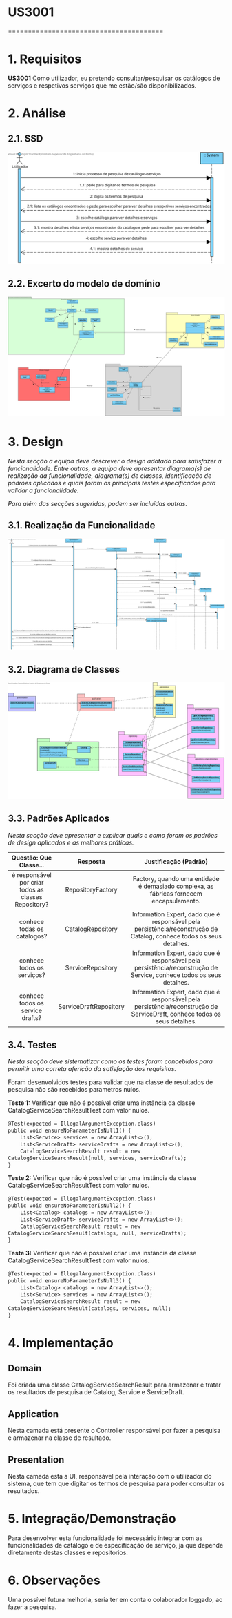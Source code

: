 # US3001
=======================================


# 1. Requisitos

**US3001** Como utilizador, eu pretendo consultar/pesquisar os catálogos de serviços e respetivos serviços que me estão/são disponibilizados.

# 2. Análise

## 2.1. SSD

![SSD_US3001](SSD_3001.svg)

## 2.2. Excerto do modelo de domínio

![MD_US3001](MD_3001.svg)

# 3. Design

*Nesta secção a equipa deve descrever o design adotado para satisfazer a funcionalidade. Entre outros, a equipa deve apresentar diagrama(s) de realização da funcionalidade, diagrama(s) de classes, identificação de padrões aplicados e quais foram os principais testes especificados para validar a funcionalidade.*

*Para além das secções sugeridas, podem ser incluídas outras.*

## 3.1. Realização da Funcionalidade

![SD_US3001](SD_3001.svg)

## 3.2. Diagrama de Classes

![CD_US3001](CD_3001.svg)

## 3.3. Padrões Aplicados

*Nesta secção deve apresentar e explicar quais e como foram os padrões de design aplicados e as melhores práticas.*

Questão: Que Classe...|Resposta|Justificação (Padrão)|
|:----:|:---------------:|:-----:|
|é responsável por criar todos as classes Repository?|RepositoryFactory|Factory, quando uma entidade é demasiado complexa, as fábricas fornecem encapsulamento.|
|conhece todas os catalogos?|CatalogRepository|Information Expert, dado que é responsável pela persistência/reconstrução de Catalog, conhece todos os seus detalhes.|
|conhece todos os serviços?|ServiceRepository|Information Expert, dado que é responsável pela persistência/reconstrução de Service, conhece todos os seus detalhes.|
|conhece todos os service drafts?|ServiceDraftRepository|Information Expert, dado que é responsável pela persistência/reconstrução de ServiceDraft, conhece todos os seus detalhes.|

## 3.4. Testes 
*Nesta secção deve sistematizar como os testes foram concebidos para permitir uma correta aferição da satisfação dos requisitos.*

Foram desenvolvidos testes para validar que na classe de resultados de pesquisa não são recebidos parametros nulos.

**Teste 1:** Verificar que não é possível criar uma instância da classe CatalogServiceSearchResultTest com valor nulos.

	@Test(expected = IllegalArgumentException.class)
    public void ensureNoParameterIsNull1() {
        List<Service> services = new ArrayList<>();
        List<ServiceDraft> serviceDrafts = new ArrayList<>();
        CatalogServiceSearchResult result = new CatalogServiceSearchResult(null, services, serviceDrafts);
    }

**Teste 2:** Verificar que não é possível criar uma instância da classe CatalogServiceSearchResultTest com valor nulos.

	@Test(expected = IllegalArgumentException.class)
    public void ensureNoParameterIsNull2() {
        List<Catalog> catalogs = new ArrayList<>();
        List<ServiceDraft> serviceDrafts = new ArrayList<>();
        CatalogServiceSearchResult result = new CatalogServiceSearchResult(catalogs, null, serviceDrafts);
    }

**Teste 3:** Verificar que não é possível criar uma instância da classe CatalogServiceSearchResultTest com valor nulos.

	@Test(expected = IllegalArgumentException.class)
    public void ensureNoParameterIsNull3() {
        List<Catalog> catalogs = new ArrayList<>();
        List<Service> services = new ArrayList<>();
        CatalogServiceSearchResult result = new CatalogServiceSearchResult(catalogs, services, null);
    }

# 4. Implementação

## Domain

Foi criada uma classe CatalogServiceSearchResult para armazenar e tratar os resultados de pesquisa de Catalog, Service e ServiceDraft.

## Application

Nesta camada está presente o Controller responsável por fazer a pesquisa e armazenar na classe de resultado.

## Presentation

Nesta camada está a UI, responsável pela interação com o utilizador do sistema, que tem que digitar os termos de pesquisa para poder consultar os resultados.

# 5. Integração/Demonstração

Para desenvolver esta funcionalidade foi necessário integrar com as funcionalidades de catálogo e de especificação de serviço, já que depende diretamente destas classes e repositorios.

# 6. Observações

Uma possível futura melhoria, seria ter em conta o colaborador loggado, ao fazer a pesquisa.
